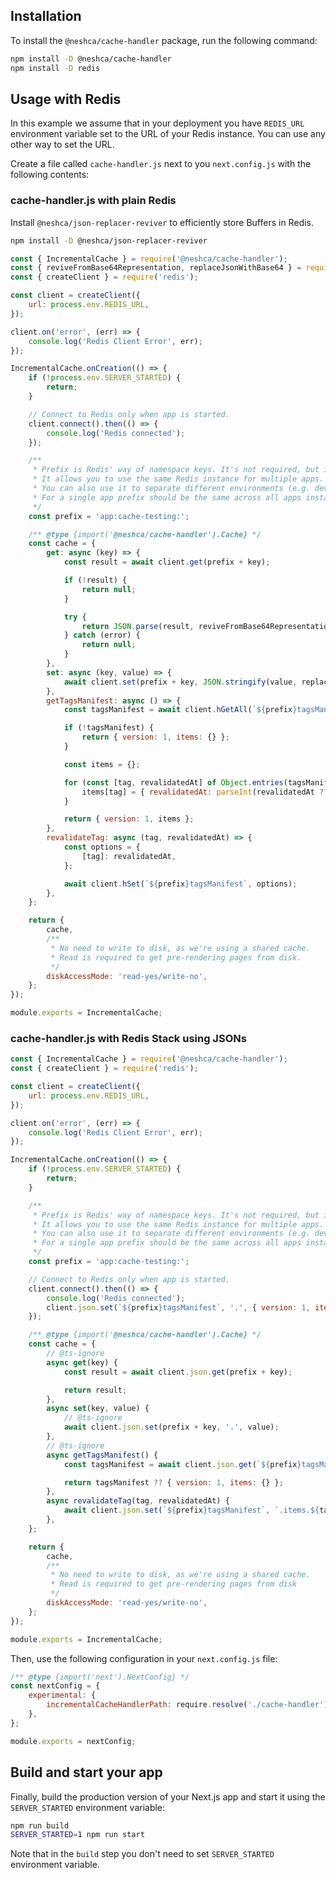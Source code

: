 ## Installation

To install the `@neshca/cache-handler` package, run the following command:

```sh
npm install -D @neshca/cache-handler
npm install -D redis
```

## Usage with Redis

In this example we assume that in your deployment you have `REDIS_URL` environment variable set to the URL of your Redis instance. You can use any other way to set the URL.

Create a file called `cache-handler.js` next to you `next.config.js` with the following contents:

### cache-handler.js with plain Redis

Install `@neshca/json-replacer-reviver` to efficiently store Buffers in Redis.

```sh
npm install -D @neshca/json-replacer-reviver
```

```js
const { IncrementalCache } = require('@neshca/cache-handler');
const { reviveFromBase64Representation, replaceJsonWithBase64 } = require('@neshca/json-replacer-reviver');
const { createClient } = require('redis');

const client = createClient({
    url: process.env.REDIS_URL,
});

client.on('error', (err) => {
    console.log('Redis Client Error', err);
});

IncrementalCache.onCreation(() => {
    if (!process.env.SERVER_STARTED) {
        return;
    }

    // Connect to Redis only when app is started.
    client.connect().then(() => {
        console.log('Redis connected');
    });

    /**
     * Prefix is Redis' way of namespace keys. It's not required, but it's a good practice.
     * It allows you to use the same Redis instance for multiple apps.
     * You can also use it to separate different environments (e.g. dev, staging, prod).
     * For a single app prefix should be the same across all apps instances.
     */
    const prefix = 'app:cache-testing:';

    /** @type {import('@neshca/cache-handler').Cache} */
    const cache = {
        get: async (key) => {
            const result = await client.get(prefix + key);

            if (!result) {
                return null;
            }

            try {
                return JSON.parse(result, reviveFromBase64Representation);
            } catch (error) {
                return null;
            }
        },
        set: async (key, value) => {
            await client.set(prefix + key, JSON.stringify(value, replaceJsonWithBase64));
        },
        getTagsManifest: async () => {
            const tagsManifest = await client.hGetAll(`${prefix}tagsManifest`);

            if (!tagsManifest) {
                return { version: 1, items: {} };
            }

            const items = {};

            for (const [tag, revalidatedAt] of Object.entries(tagsManifest)) {
                items[tag] = { revalidatedAt: parseInt(revalidatedAt ?? '0', 10) };
            }

            return { version: 1, items };
        },
        revalidateTag: async (tag, revalidatedAt) => {
            const options = {
                [tag]: revalidatedAt,
            };

            await client.hSet(`${prefix}tagsManifest`, options);
        },
    };

    return {
        cache,
        /**
         * No need to write to disk, as we're using a shared cache.
         * Read is required to get pre-rendering pages from disk.
         */
        diskAccessMode: 'read-yes/write-no',
    };
});

module.exports = IncrementalCache;
```

### cache-handler.js with Redis Stack using JSONs

```js
const { IncrementalCache } = require('@neshca/cache-handler');
const { createClient } = require('redis');

const client = createClient({
    url: process.env.REDIS_URL,
});

client.on('error', (err) => {
    console.log('Redis Client Error', err);
});

IncrementalCache.onCreation(() => {
    if (!process.env.SERVER_STARTED) {
        return;
    }

    /**
     * Prefix is Redis' way of namespace keys. It's not required, but it's a good practice.
     * It allows you to use the same Redis instance for multiple apps.
     * You can also use it to separate different environments (e.g. dev, staging, prod).
     * For a single app prefix should be the same across all apps instances.
     */
    const prefix = 'app:cache-testing:';

    // Connect to Redis only when app is started.
    client.connect().then(() => {
        console.log('Redis connected');
        client.json.set(`${prefix}tagsManifest`, '.', { version: 1, items: {} }).then();
    });

    /** @type {import('@neshca/cache-handler').Cache} */
    const cache = {
        // @ts-ignore
        async get(key) {
            const result = await client.json.get(prefix + key);

            return result;
        },
        async set(key, value) {
            // @ts-ignore
            await client.json.set(prefix + key, '.', value);
        },
        // @ts-ignore
        async getTagsManifest() {
            const tagsManifest = await client.json.get(`${prefix}tagsManifest`);

            return tagsManifest ?? { version: 1, items: {} };
        },
        async revalidateTag(tag, revalidatedAt) {
            await client.json.set(`${prefix}tagsManifest`, `.items.${tag}`, { revalidatedAt });
        },
    };

    return {
        cache,
        /**
         * No need to write to disk, as we're using a shared cache.
         * Read is required to get pre-rendering pages from disk
         */
        diskAccessMode: 'read-yes/write-no',
    };
});

module.exports = IncrementalCache;
```

Then, use the following configuration in your `next.config.js` file:

```js
/** @type {import('next').NextConfig} */
const nextConfig = {
    experimental: {
        incrementalCacheHandlerPath: require.resolve('./cache-handler'), // path to the cache handler file you created
    },
};

module.exports = nextConfig;
```

## Build and start your app

Finally, build the production version of your Next.js app and start it using the `SERVER_STARTED` environment variable:

```sh
npm run build
SERVER_STARTED=1 npm run start
```

Note that in the `build` step you don't need to set `SERVER_STARTED` environment variable.
